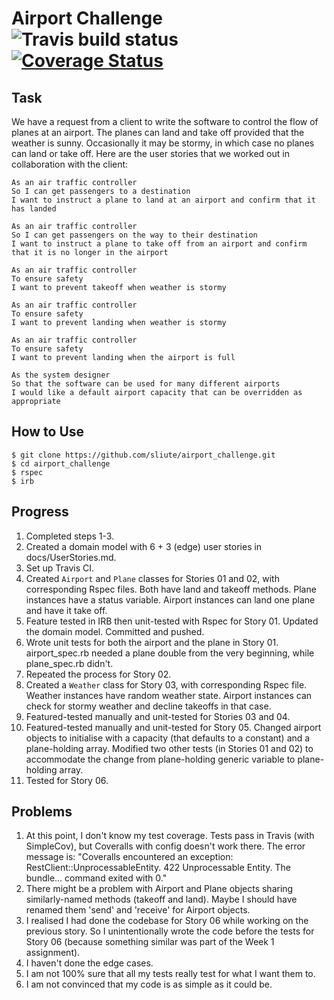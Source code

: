# Airport Challenge ![Travis build status](https://travis-ci.org/sliute/airport_challenge.svg?branch=master) [![Coverage Status](https://coveralls.io/repos/github/sliute/airport_challenge/badge.svg?branch=master)](https://coveralls.io/github/sliute/airport_challenge?branch=master)

Task
-----

We have a request from a client to write the software to control the flow of planes at an airport. The planes can land and take off provided that the weather is sunny. Occasionally it may be stormy, in which case no planes can land or take off.  Here are the user stories that we worked out in collaboration with the client:

```
As an air traffic controller
So I can get passengers to a destination
I want to instruct a plane to land at an airport and confirm that it has landed

As an air traffic controller
So I can get passengers on the way to their destination
I want to instruct a plane to take off from an airport and confirm that it is no longer in the airport

As an air traffic controller
To ensure safety
I want to prevent takeoff when weather is stormy

As an air traffic controller
To ensure safety
I want to prevent landing when weather is stormy

As an air traffic controller
To ensure safety
I want to prevent landing when the airport is full

As the system designer
So that the software can be used for many different airports
I would like a default airport capacity that can be overridden as appropriate
```

## How to Use
```
$ git clone https://github.com/sliute/airport_challenge.git
$ cd airport_challenge
$ rspec
$ irb
```

Progress
----

1. Completed steps 1-3.
2. Created a domain model with 6 + 3 (edge) user stories in docs/UserStories.md.
3. Set up Travis CI.
4. Created `Airport` and `Plane` classes for Stories 01 and 02, with corresponding Rspec files. Both have land and takeoff methods. Plane instances have a status variable. Airport instances can land one plane and have it take off.
5. Feature tested in IRB then unit-tested with Rspec for Story 01. Updated the domain model. Committed and pushed.
6. Wrote unit tests for both the airport and the plane in Story 01. airport_spec.rb needed a plane double from the very beginning, while plane_spec.rb didn't.
7. Repeated the process for Story 02.
8. Created a `Weather` class for Story 03, with corresponding Rspec file. Weather instances have random weather state. Airport instances can check for stormy weather and decline takeoffs in that case.
9. Featured-tested manually and unit-tested for Stories 03 and 04.
10. Featured-tested manually and unit-tested for Story 05. Changed airport objects to initialise with a capacity (that defaults to a constant) and a plane-holding array. Modified two other tests (in Stories 01 and 02) to accommodate the change from plane-holding generic variable to plane-holding array.
11. Tested for Story 06.

Problems
----

1. At this point, I don't know my test coverage. Tests pass in Travis (with SimpleCov), but Coveralls with config doesn't work there. The error message is: "Coveralls encountered an exception: RestClient::UnprocessableEntity. 422 Unprocessable Entity.
The bundle... command exited with 0."
2. There might be a problem with Airport and Plane objects sharing similarly-named methods (takeoff and land). Maybe I should have renamed them 'send' and 'receive' for Airport objects.
3. I realised I had done the codebase for Story 06 while working on the previous story. So I unintentionally wrote the code before the tests for Story 06 (because something similar was part of the Week 1 assignment).
4. I haven't done the edge cases.
5. I am not 100% sure that all my tests really test for what I want them to.
6. I am not convinced that my code is as simple as it could be.
